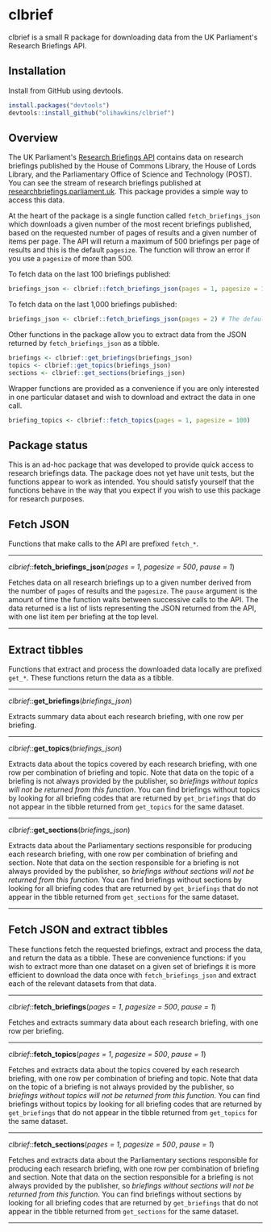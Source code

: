 # clbrief

clbrief is a small R package for downloading data from the UK Parliament's Research Briefings API.

## Installation

Install from GitHub using devtools.

``` r
install.packages("devtools")
devtools::install_github("olihawkins/clbrief")
```

## Overview

The UK Parliament's [Research Briefings API](http://explore.data.parliament.uk/?learnmore=Research%20Briefings) contains data on research briefings published by the House of Commons Library, the House of Lords Library, and the Parliamentary Office of Science and Technology (POST). You can see the stream of research briefings published at [researchbriefings.parliament.uk](https://researchbriefings.parliament.uk/). This package provides a simple way to access this data.

At the heart of the package is a single function called `fetch_briefings_json` which downloads a given number of the most recent briefings published, based on the requested number of pages of results and a given number of items per page. The API will return a maximum of 500 briefings per page of results and this is the default `pagesize`. The function will throw an error if you use a `pagesize` of more than 500.

To fetch data on the last 100 briefings published:

``` r
briefings_json <- clbrief::fetch_briefings_json(pages = 1, pagesize = 100)
```

To fetch data on the last 1,000 briefings published:

``` r
briefings_json <- clbrief::fetch_briefings_json(pages = 2) # The default pagesize is 500
```

Other functions in the package allow you to extract data from the JSON returned by `fetch_briefings_json` as a tibble.

``` r
briefings <- clbrief::get_briefings(briefings_json)
topics <- clbrief::get_topics(briefings_json)
sections <- clbrief::get_sections(briefings_json)
```

Wrapper functions are provided as a convenience if you are only interested in one particular dataset and wish to download and extract the data in one call.

``` r
briefing_topics <- clbrief::fetch_topics(pages = 1, pagesize = 100)
```

## Package status

This is an ad-hoc package that was developed to provide quick access to research briefings data. The package does not yet have unit tests, but the functions appear to work as intended. You should satisfy yourself that the functions behave in the way that you expect if you wish to use this package for research purposes.

## Fetch JSON

Functions that make calls to the API are prefixed `fetch_*`.

---

_clbrief_::__fetch_briefings_json__(_pages = 1_, _pagesize = 500_, _pause = 1_)

Fetches data on all research briefings up to a given number derived from the number of `pages` of results and the `pagesize`. The `pause` argument is the amount of time the function waits between successive calls to the API. The data returned is a list of lists representing the JSON returned from the API, with one list item per briefing at the top level.

---

## Extract tibbles

Functions that extract and process the downloaded data locally are prefixed `get_*`. These functions return the data as a tibble.

---

_clbrief_::__get_briefings__(_briefings_json_)

Extracts summary data about each research briefing, with one row per briefing.

---

_clbrief_::__get_topics__(_briefings_json_)

Extracts data about the topics covered by each research briefing, with one row per combination of briefing and topic. Note that data on the topic of a briefing is not always provided by the publisher, so _briefings without topics will not be returned from this function_. You can find briefings without topics by looking for all briefing codes that are returned by `get_briefings` that do not appear in the tibble returned from `get_topics` for the same dataset.

---

_clbrief_::__get_sections__(_briefings_json_)

Extracts data about the Parliamentary sections responsible for producing each research briefing, with one row per combination of briefing and section. Note that data on the section responsible for a briefing is not always provided by the publisher, so _briefings without sections will not be returned from this function_. You can find briefings without sections by looking for all briefing codes that are returned by `get_briefings` that do not appear in the tibble returned from `get_sections` for the same dataset.

---

## Fetch JSON and extract tibbles

These functions fetch the requested briefings, extract and process the data, and return the data as a tibble. These are convenience functions: if you wish to extract more than one dataset on a given set of briefings it is more efficient to download the data once with `fetch_briefings_json` and extract each of the relevant datasets from that data.

---

_clbrief_::__fetch_briefings__(_pages = 1_, _pagesize = 500_, _pause = 1_)

Fetches and extracts summary data about each research briefing, with one row per briefing.

---

_clbrief_::__fetch_topics__(_pages = 1_, _pagesize = 500_, _pause = 1_)

Fetches and extracts data about the topics covered by each research briefing, with one row per combination of briefing and topic. Note that data on the topic of a briefing is not always provided by the publisher, so _briefings without topics will not be returned from this function_. You can find briefings without topics by looking for all briefing codes that are returned by `get_briefings` that do not appear in the tibble returned from `get_topics` for the same dataset.

---

_clbrief_::__fetch_sections__(_pages = 1_, _pagesize = 500_, _pause = 1_)

Fetches and extracts data about the Parliamentary sections responsible for producing each research briefing, with one row per combination of briefing and section. Note that data on the section responsible for a briefing is not always provided by the publisher, so _briefings without sections will not be returned from this function_. You can find briefings without sections by looking for all briefing codes that are returned by `get_briefings` that do not appear in the tibble returned from `get_sections` for the same dataset.

---
